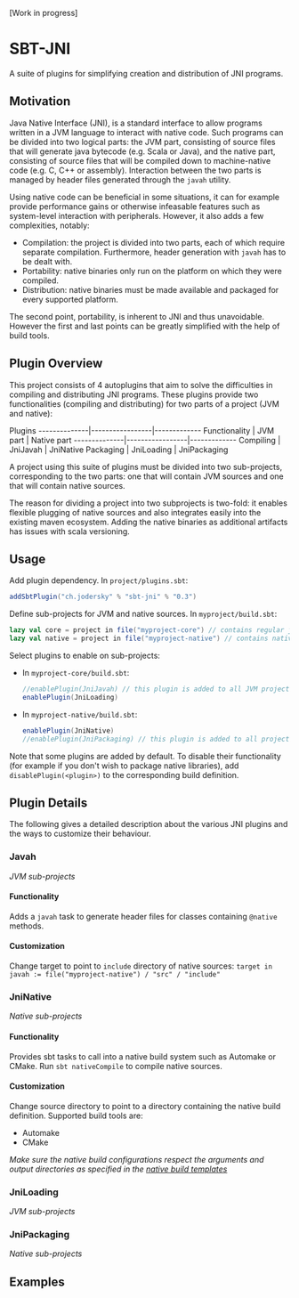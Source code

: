 [Work in progress]

# SBT-JNI

A suite of plugins for simplifying creation and distribution of JNI programs.

## Motivation
Java Native Interface (JNI), is a standard interface to allow programs written in a JVM language to interact with native code. Such programs can be divided into two logical parts: the JVM part, consisting of source files that will generate java bytecode (e.g. Scala or Java), and the native part, consisting of source files that will be compiled down to machine-native code (e.g. C, C++ or assembly). Interaction between the two parts is managed by header files generated through the `javah` utility.

Using native code can be beneficial in some situations, it can for example provide performance gains or otherwise infeasable features such as system-level interaction with peripherals. However, it also adds a few complexities, notably:

- Compilation: the project is divided into two parts, each of which require separate compilation. Furthermore, header generation with `javah` has to be dealt with.
- Portability: native binaries only run on the platform on which they were compiled.
- Distribution: native binaries must be made available and packaged for every supported platform.

The second point, portability, is inherent to JNI and thus unavoidable. However the first and last points can be greatly simplified with the help of build tools.

## Plugin Overview
This project consists of 4 autoplugins that aim to solve the difficulties in compiling and distributing JNI programs. These plugins provide two functionalities (compiling and distributing) for two parts of a project (JVM and native):

Plugins
--------------|-----------------|-------------
Functionality | JVM part        | Native part
--------------|-----------------|-------------
Compiling     | JniJavah        | JniNative
Packaging     | JniLoading      | JniPackaging

A project using this suite of plugins must be divided into two sub-projects, corresponding to the two parts: one that will contain JVM sources and one that will contain native sources.

The reason for dividing a project into two subprojects is two-fold: it enables flexible plugging of native sources and also integrates easily into the existing maven ecosystem. Adding the native binaries as additional artifacts has issues with scala versioning.

## Usage
Add plugin dependency. In `project/plugins.sbt`:
```scala
addSbtPlugin("ch.jodersky" % "sbt-jni" % "0.3")
```

Define sub-projects for JVM and native sources. In `myproject/build.sbt`:

```scala
lazy val core = project in file("myproject-core") // contains regular jvm sources and @native methods
lazy val native = project in file("myproject-native") // contains native sources
```

Select plugins to enable on sub-projects:

- In `myproject-core/build.sbt`:

    ```scala
    //enablePlugin(JniJavah) // this plugin is added to all JVM projects by default
    enablePlugin(JniLoading)
    ```

- In `myproject-native/build.sbt`:

    ```scala
    enablePlugin(JniNative)
    //enablePlugin(JniPackaging) // this plugin is added to all projects using JniNative by default
    ```

Note that some plugins are added by default. To disable their functionality (for example if you don't wish to package native libraries), add `disablePlugin(<plugin>)` to the corresponding build definition.


## Plugin Details
The following gives a detailed description about the various JNI plugins and the ways to customize their behaviour.

### Javah
*JVM sub-projects*

#### Functionality
Adds a `javah` task to generate header files for classes containing `@native` methods.

#### Customization
Change target to point to `include` directory of native sources: `target in javah := file("myproject-native") / "src" / "include"`


### JniNative
*Native sub-projects*

#### Functionality
Provides sbt tasks to call into a native build system such as Automake or CMake. Run `sbt nativeCompile` to compile native sources.

#### Customization
Change source directory to point to a directory containing the native build definition. Supported build tools are:

- Automake
- CMake

*Make sure the native build configurations respect the arguments and output directories as specified in the [native build templates](templates)*

### JniLoading
*JVM sub-projects*

### JniPackaging
*Native sub-projects*

## Examples
